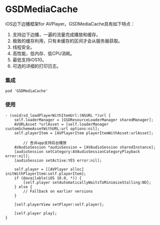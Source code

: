 # GSDMediaCache
iOS边下边播框架for AVPlayer。GSDMediaCache具有如下特点：

1. 支持边下边播，一遍的流量完成播放和缓存。
2. 极致的缓存利用，只有未缓存的区间才会从服务器获取。
3. 线程安全。
4. 高性能，低内存、低CPU消耗。
5. 最低支持iOS10。
6. 可选的详细的打印日志。

### 集成

`pod 'GSDMediaCache'`

### 使用

```objc
- (void)sd_loadPlayerWithItemUrl:(NSURL *)url {
    self.loaderManager = [GSDResourceLoaderManager sharedManager];
    AVURLAsset *urlAsset = [self.loaderManager customSchemeAssetWithURL:url options:nil];
    self.playerItem = [AVPlayerItem playerItemWithAsset:urlAsset];
    
		// 告诉app支持后台播放
    AVAudioSession *audioSession = [AVAudioSession sharedInstance];
    [audioSession setCategory:AVAudioSessionCategoryPlayback error:nil];
    [audioSession setActive:YES error:nil];
    
    self.player = [[AVPlayer alloc] initWithPlayerItem:self.playerItem];
    if (@available(iOS 10.0, *)) {
        [self.player setAutomaticallyWaitsToMinimizeStalling:NO];
    } else {
        // Fallback on earlier versions
    }
    
    [self.playerView setPlayer:self.player];
    
    [self.player play];
}
```

